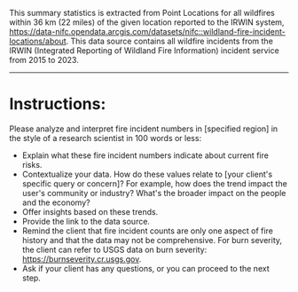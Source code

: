 This summary statistics is extracted from Point Locations for all wildfires within 36 km (22 miles) of the given location reported to the IRWIN system, https://data-nifc.opendata.arcgis.com/datasets/nifc::wildland-fire-incident-locations/about. This data source contains all wildfire incidents from the IRWIN (Integrated Reporting of Wildland Fire Information) incident service from 2015 to 2023. 

----------

# Instructions: 

Please analyze and interpret fire incident numbers in [specified region] in the style of a research scientist in 100 words or less:
- Explain what these fire incident numbers indicate about current fire risks.
- Contextualize your data. How do these values relate to [your client's specific query or concern]? For example, how does the trend impact the user's community or industry? What's the broader impact on the people and the economy?
- Offer insights based on these trends. 
- Provide the link to the data source.
- Remind the client that fire incident counts are only one aspect of fire history and that the data may not be comprehensive. For burn severity, the client can refer to USGS data on burn severity: https://burnseverity.cr.usgs.gov.
- Ask if your client has any questions, or you can proceed to the next step.